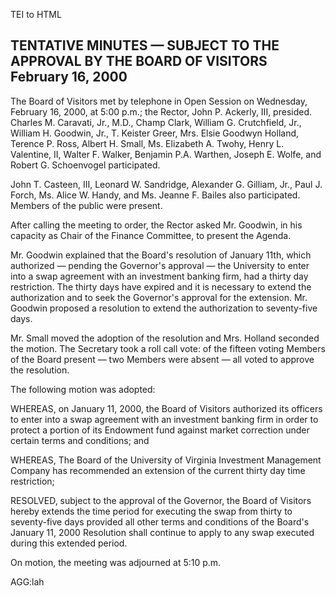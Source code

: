  TEI to HTML

TENTATIVE MINUTES — SUBJECT TO THE APPROVAL BY THE BOARD OF VISITORS February 16, 2000
--------------------------------------------------------------------------------------

The Board of Visitors met by telephone in Open Session on Wednesday, February 16, 2000, at 5:00 p.m.; the Rector, John P. Ackerly, III, presided. Charles M. Caravati, Jr., M.D., Champ Clark, William G. Crutchfield, Jr., William H. Goodwin, Jr., T. Keister Greer, Mrs. Elsie Goodwyn Holland, Terence P. Ross, Albert H. Small, Ms. Elizabeth A. Twohy, Henry L. Valentine, II, Walter F. Walker, Benjamin P.A. Warthen, Joseph E. Wolfe, and Robert G. Schoenvogel participated.

John T. Casteen, III, Leonard W. Sandridge, Alexander G. Gilliam, Jr., Paul J. Forch, Ms. Alice W. Handy, and Ms. Jeanne F. Bailes also participated. Members of the public were present.

After calling the meeting to order, the Rector asked Mr. Goodwin, in his capacity as Chair of the Finance Committee, to present the Agenda.

Mr. Goodwin explained that the Board's resolution of January 11th, which authorized — pending the Governor's approval — the University to enter into a swap agreement with an investment banking firm, had a thirty day restriction. The thirty days have expired and it is necessary to extend the authorization and to seek the Governor's approval for the extension. Mr. Goodwin proposed a resolution to extend the authorization to seventy-five days.

Mr. Small moved the adoption of the resolution and Mrs. Holland seconded the motion. The Secretary took a roll call vote: of the fifteen voting Members of the Board present — two Members were absent — all voted to approve the resolution.

The following motion was adopted:

WHEREAS, on January 11, 2000, the Board of Visitors authorized its officers to enter into a swap agreement with an investment banking firm in order to protect a portion of its Endowment fund against market correction under certain terms and conditions; and

WHEREAS, The Board of the University of Virginia Investment Management Company has recommended an extension of the current thirty day time restriction;

RESOLVED, subject to the approval of the Governor, the Board of Visitors hereby extends the time period for executing the swap from thirty to seventy-five days provided all other terms and conditions of the Board's January 11, 2000 Resolution shall continue to apply to any swap executed during this extended period.

On motion, the meeting was adjourned at 5:10 p.m.

AGG:lah